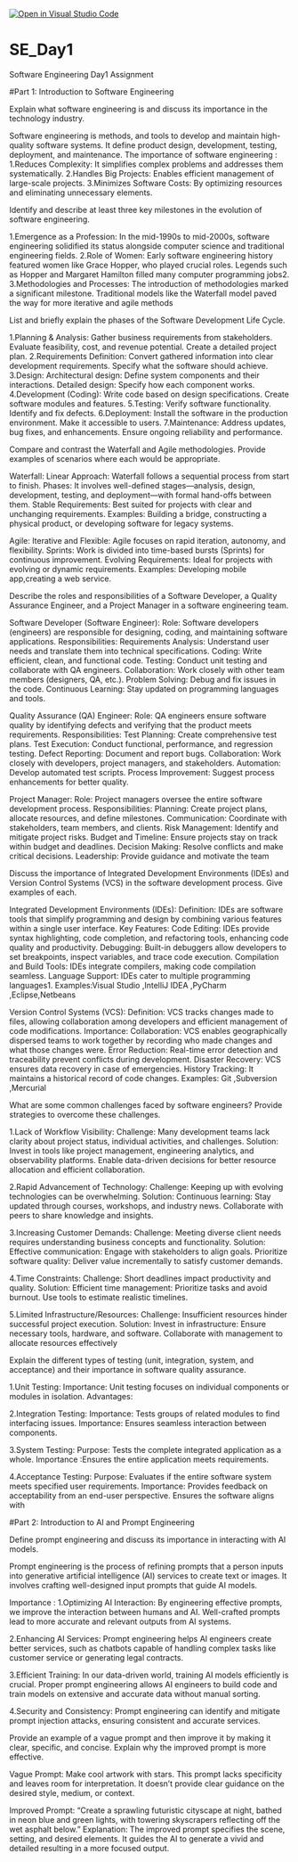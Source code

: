 [![Open in Visual Studio Code](https://classroom.github.com/assets/open-in-vscode-2e0aaae1b6195c2367325f4f02e2d04e9abb55f0b24a779b69b11b9e10269abc.svg)](https://classroom.github.com/online_ide?assignment_repo_id=15567269&assignment_repo_type=AssignmentRepo)
# SE_Day1
Software Engineering Day1 Assignment

#Part 1: Introduction to Software Engineering

Explain what software engineering is and discuss its importance in the technology industry.

Software engineering is  methods, and tools to develop and maintain high-quality software systems. It define product design, development, testing, deployment, and maintenance.
The importance of software engineering : 
1.Reduces Complexity: It simplifies complex problems and addresses them systematically.
2.Handles Big Projects: Enables efficient management of large-scale projects.
3.Minimizes Software Costs: By optimizing resources and eliminating unnecessary  elements.

Identify and describe at least three key milestones in the evolution of software engineering.

1.Emergence as a Profession:
In the mid-1990s to mid-2000s, software engineering solidified its status alongside computer science and traditional engineering fields.
2.Role of Women:
Early software engineering history featured women like Grace Hopper, who played crucial roles.
Legends such as Hopper and Margaret Hamilton filled many computer programming jobs2.
3.Methodologies and Processes:
The introduction of methodologies marked a significant milestone.
Traditional models like the Waterfall model paved the way for more iterative and agile methods

List and briefly explain the phases of the Software Development Life Cycle.

1.Planning & Analysis:
Gather business requirements from stakeholders.
Evaluate feasibility, cost, and revenue potential.
Create a detailed project plan.
2.Requirements Definition:
Convert gathered information into clear development requirements.
Specify what the software should achieve.
3.Design:
Architectural design: Define system components and their interactions.
Detailed design: Specify how each component works.
4.Development (Coding):
Write code based on design specifications.
Create software modules and features.
5.Testing:
Verify software functionality.
Identify and fix defects.
6.Deployment:
Install the software in the production environment.
Make it accessible to users.
7.Maintenance:
Address updates, bug fixes, and enhancements.
Ensure ongoing reliability and performance.


Compare and contrast the Waterfall and Agile methodologies. Provide examples of scenarios where each would be appropriate.

Waterfall:
Linear Approach: Waterfall follows a sequential process from start to finish.
Phases: It involves well-defined stages—analysis, design, development, testing, and deployment—with formal hand-offs between them.
Stable Requirements: Best suited for projects with clear and unchanging requirements.
Examples: Building a bridge, constructing a physical product, or developing software for legacy systems.

Agile:
Iterative and Flexible: Agile focuses on rapid iteration, autonomy, and flexibility.
Sprints: Work is divided into time-based bursts (Sprints) for continuous improvement.
Evolving Requirements: Ideal for projects with evolving or dynamic requirements.
Examples: Developing mobile app,creating a web service.    


Describe the roles and responsibilities of a Software Developer, a Quality Assurance Engineer, and a Project Manager in a software engineering team.

Software Developer (Software Engineer):
Role: Software developers (engineers) are responsible for designing, coding, and maintaining software applications.
Responsibilities:
Requirements Analysis: Understand user needs and translate them into technical specifications.
Coding: Write efficient, clean, and functional code.
Testing: Conduct unit testing and collaborate with QA engineers.
Collaboration: Work closely with other team members (designers, QA, etc.).
Problem Solving: Debug and fix issues in the code.
Continuous Learning: Stay updated on programming languages and tools.

Quality Assurance (QA) Engineer:
Role: QA engineers ensure software quality by identifying defects and verifying that the product meets requirements.
Responsibilities:
Test Planning: Create comprehensive test plans.
Test Execution: Conduct functional, performance, and regression testing.
Defect Reporting: Document and report bugs.
Collaboration: Work closely with developers, project managers, and stakeholders.
Automation: Develop automated test scripts.
Process Improvement: Suggest process enhancements for better quality.

Project Manager:
Role: Project managers oversee the entire software development process.
Responsibilities:
Planning: Create project plans, allocate resources, and define milestones.
Communication: Coordinate with stakeholders, team members, and clients.
Risk Management: Identify and mitigate project risks.
Budget and Timeline: Ensure projects stay on track within budget and deadlines.
Decision Making: Resolve conflicts and make critical decisions.
Leadership: Provide guidance and motivate the team


Discuss the importance of Integrated Development Environments (IDEs) and Version Control Systems (VCS) in the software development process. Give examples of each.

Integrated Development Environments (IDEs):
Definition: IDEs are software tools that simplify programming and design by combining various features within a single user interface.
Key Features:
Code Editing: IDEs provide syntax highlighting, code completion, and refactoring tools, enhancing code quality and productivity.
Debugging: Built-in debuggers allow developers to set breakpoints, inspect variables, and trace code execution.
Compilation and Build Tools: IDEs integrate compilers, making code compilation seamless.
Language Support: IDEs cater to multiple programming languages1.
Examples:Visual Studio ,IntelliJ IDEA ,PyCharm ,Eclipse,Netbeans

Version Control Systems (VCS):
Definition: VCS tracks changes made to files, allowing collaboration among developers and efficient management of code modifications.
Importance:
Collaboration: VCS enables geographically dispersed teams to work together by recording who made changes and what those changes were.
Error Reduction: Real-time error detection and traceability prevent conflicts during development.
Disaster Recovery: VCS ensures data recovery in case of emergencies.
History Tracking: It maintains a historical record of code changes.
Examples: Git ,Subversion ,Mercurial

What are some common challenges faced by software engineers? Provide strategies to overcome these challenges.

1.Lack of Workflow Visibility:
Challenge: Many development teams lack clarity about project status, individual activities, and challenges.
Solution:
Invest in tools like project management, engineering analytics, and observability platforms.
Enable data-driven decisions for better resource allocation and efficient collaboration.

2.Rapid Advancement of Technology:
Challenge: Keeping up with evolving technologies can be overwhelming.
Solution:
Continuous learning: Stay updated through courses, workshops, and industry news.
Collaborate with peers to share knowledge and insights.

3.Increasing Customer Demands:
Challenge: Meeting diverse client needs requires understanding business concepts and functionality.
Solution:
Effective communication: Engage with stakeholders to align goals.
Prioritize software quality: Deliver value incrementally to satisfy customer demands.

 4.Time Constraints:
Challenge: Short deadlines impact productivity and quality.
Solution:
Efficient time management: Prioritize tasks and avoid burnout.
Use tools to estimate realistic timelines.

5.Limited Infrastructure/Resources:
Challenge: Insufficient resources hinder successful project execution.
Solution:
Invest in infrastructure: Ensure necessary tools, hardware, and software.
Collaborate with management to allocate resources effectively

Explain the different types of testing (unit, integration, system, and acceptance) and their importance in software quality assurance.

1.Unit Testing:
Importance: Unit testing focuses on individual components or modules in isolation.
Advantages:

2.Integration Testing:
Importance: Tests groups of related modules to find interfacing issues.
Importance: Ensures seamless interaction between components.

3.System Testing:
Purpose: Tests the complete integrated application as a whole.
Importance :Ensures the entire application meets requirements.

4.Acceptance Testing:
Purpose: Evaluates if the entire software system meets specified user requirements.
Importance:
Provides feedback on acceptability from an end-user perspective.
Ensures the software aligns with

#Part 2: Introduction to AI and Prompt Engineering


Define prompt engineering and discuss its importance in interacting with AI models.

Prompt engineering is the process of refining prompts that a person inputs into generative artificial intelligence (AI) services to create text or images. It involves crafting well-designed input prompts that guide AI models.

 Importance :
 1.Optimizing AI Interaction:
By engineering effective prompts, we improve the interaction between humans and AI.
Well-crafted prompts lead to more accurate and relevant outputs from AI systems.

2.Enhancing AI Services:
Prompt engineering helps AI engineers create better services, such as chatbots capable of handling complex tasks like customer service or generating legal contracts.

3.Efficient Training:
In our data-driven world, training AI models efficiently is crucial.
Proper prompt engineering allows AI engineers to build code and train models on extensive and accurate data without manual sorting.

4.Security and Consistency:
Prompt engineering can identify and mitigate prompt injection attacks, ensuring consistent and accurate services.

Provide an example of a vague prompt and then improve it by making it clear, specific, and concise. Explain why the improved prompt is more effective.

Vague Prompt:
Make cool artwork with stars.
This prompt lacks specificity and leaves room for interpretation. It doesn’t provide clear guidance on the desired style, medium, or context.

Improved Prompt:
“Create a sprawling futuristic cityscape at night, bathed in neon blue and green lights, with towering skyscrapers reflecting off the wet asphalt below.”
Explanation:
The improved prompt specifies the scene, setting, and desired elements. It guides the AI to generate a vivid and detailed resulting in a more focused output.


